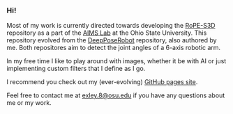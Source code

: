 ### Hi!

Most of my work is currently directed towards developing the [RoPE-S3D](https://github.com/OSU-AIMS/RoPE-S3D) repository as a part of the [AIMS Lab](https://github.com/OSU-AIMS) at the Ohio State University. This repository evolved from the [DeepPoseRobot](https://github.com/OSU-AIMS/DeepPoseRobot) repository, also authored by me. 
Both repositores aim to detect the joint angles of a 6-axis robotic arm.

In my free time I like to play around with images, whether it be with AI or just implementing custom filters that I define as I go.

I recommend you check out my (ever-evolving) [GitHub pages site](adamexley.github.io).


Feel free to contact me at [exley.8@osu.edu](mailto:exley.8@osu.edu) if you have any questions about me or my work.


<!--
**AdamExley/AdamExley** is a ✨ _special_ ✨ repository because its `README.md` (this file) appears on your GitHub profile.

Here are some ideas to get you started:

- 🔭 I’m currently working on ...
- 🌱 I’m currently learning ...
- 👯 I’m looking to collaborate on ...
- 🤔 I’m looking for help with ...
- 💬 Ask me about ...
- 📫 How to reach me: ...
- 😄 Pronouns: ...
- ⚡ Fun fact: ...
-->
